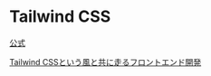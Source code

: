 # Tailwind CSS

[公式](https://tailwindcss.com/)

[Tailwind CSSという風と共に走るフロントエンド開発](https://tech.medpeer.co.jp/entry/tailwindcss-is-good)
